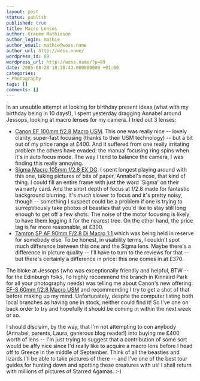 ```yaml
---
layout: post
status: publish
published: true
title: Macro Lenses
author: Graeme Mathieson
author_login: mathie
author_email: mathie@woss.name
author_url: http://woss.name/
wordpress_id: 89
wordpress_url: http://woss.name/?p=89
date: 2005-08-28 18:30:43.000000000 +01:00
categories:
- Photography
tags: []
comments: []
---
```

In an unsubtle attempt at looking for birthday present ideas (what with my birthday being in 10 days!), I spent yesterday dragging Annabel around Jessops, looking at macro lenses for my camera.  I tried out 3 lenses:

<ul>
  <li><a href="http://www.canon.co.uk/for_home/product_finder/cameras/ef_lenses/macro_lenses/ef_100mm_f28_macro_usm/index.asp">Canon EF 100mm f/2.8 Macro USM</a>.  This one was really nice -- lovely clarity, super-fast focusing (thanks to their USM technology) -- but a bit out of my price range at &pound;400.  And it suffered from one really irritating problem the others have evaded: the manual focusing ring spins when it's in auto focus mode. The way I tend to balance the camera, I was finding this really annoying.</li>
  <li><a href="http://www.sigmaphoto.com/lenses/lenses_all_details.asp?id=3253&navigator=5">Sigma Macro 105mm f/2.8 EX DG</a>.  I spent longest playing around with this one, taking pictures of bits of paper, Annabel's nose, that kind of thing.  I could fill an entire frame with just the word 'Sigma' on their warranty card.  And the short depth of focus at f/2.8 made for fantastic background blurring.  It's <em>much</em> slower to focus and it's pretty noisy, though -- something I suspect could be a problem if one is trying to surreptitiously take photos of beasties that you'd like to stay still long enough to get off a few shots.  The noise of the motor focusing is likely to have them legging it for the nearest tree.  On the other hand, the price tag is far more reasonable, at &pound;300.</li>
  <li><a href="http://www.tamron.de/index.php?id=106&L=2&kc_prid=17">Tamron SP AF 90mm F/2.8 Di Macro 1:1</a> which was being held in reserve for somebody else.  To be honest, in usability terms, I couldn't spot much difference between this one and the Sigma lens.  Maybe there's a difference in picture quality -- I'll have to turn to the reviews for that -- but there's certainly a difference in price: this one comes in at &pound;370.</li>
</ul>

The bloke at Jessops (who was exceptionally friendly and helpful, BTW -- for the Edinburgh folks, I'd highly recommend the branch in Kinnaird Park for all your photography needs) was telling me about Canon's new offering: <a href="http://www.canon.co.uk/for_home/product_finder/cameras/ef_lenses/macro_lenses/ef-s_60mm_f2.8_macro_usm/index.asp">EF-S 60mm f/2.8 Macro USM</a> and recommending I try to get a shot of that before making up my mind.  Unfortunately, despite the computer listing both local branches as having one in stock, neither could find it!  So I've one on back order to try and hopefully it should be coming in within the next week or so.

I should disclaim, by the way, that I'm not attempting to con anybody (Annabel, parents, Laura, generous blog reader!) into buying me &pound;400 worth of lens -- I'm just trying to suggest that a contribution of some sort would be affy nice since I'd really like to acquire a macro lens before I head off to Greece in the middle of September.  Think of all the beasties and lizards I'll be able to take pictures of there -- and I've one of the best tour guides for hunting down and spotting these creatures with us!  I shall return with millions of pictures of Starred Agamas. :-)
